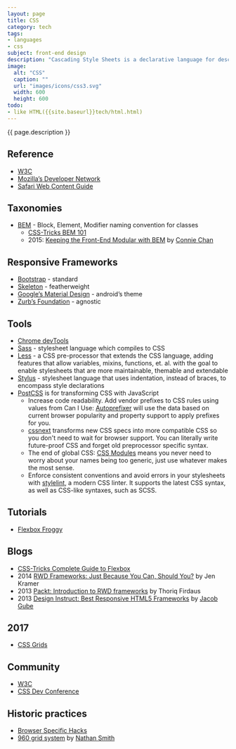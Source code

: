 ```yaml
---
layout: page
title: CSS
category: tech
tags:
- languages
- css
subject: front-end design
description: "Cascading Style Sheets is a declarative language for describing the presentation of a document written in a markup language."
image:
  alt: "CSS"
  caption: ""
  url: "images/icons/css3.svg"
  width: 600
  height: 600
todo:
- like HTML({{site.baseurl}}tech/html.html)
---
```


{{ page.description }}

Reference
-----
* [W3C](https://www.w3.org/TR/CSS/)
* [Mozilla’s Developer Network](https://developer.mozilla.org/en-US/docs/Web/CSS)
* [Safari Web Content Guide](https://developer.apple.com/library/mac/documentation/AppleApplications/Reference/SafariWebContent/IntroductiontoCSS/IntroductiontoCSS.html)

Taxonomies
----------
* [BEM](https://en.bem.info/methodology/) - Block, Element, Modifier naming convention for classes
    * [CSS-Tricks BEM 101](https://css-tricks.com/bem-101/)
    * 2015: [Keeping the Front-End Modular with BEM](https://robots.thoughtbot.com/keeping-the-frontend-modular-with-bem) by [Connie Chan](https://mobile.twitter.com/conchan)

Responsive Frameworks
----
* [Bootstrap](https://getbootstrap.com/) - standard
* [Skeleton](http://getskeleton.com/) - featherweight
* [Google’s Material Design](http://materializecss.com/about.html) - android’s theme
* [Zurb’s Foundation](http://foundation.zurb.com/) - agnostic

Tools
-----
* [Chrome devTools](https://developer.chrome.com/devtools/docs/elements-styles)
* [Sass](http://sass-lang.com/) - stylesheet language which compiles to CSS
* [Less](http://lesscss.org/) - a CSS pre-processor that extends the CSS language, adding features that allow variables, mixins, functions, et. al. with the goal to enable stylesheets that are more maintainable, themable and extendable
* [Stylus](http://stylus-lang.com/) - stylesheet language that uses indentation, instead of braces, to encompass style declarations
* [PostCSS](http://postcss.org/) is for transforming CSS with JavaScript
    * Increase code readability. Add vendor prefixes to CSS rules using values from Can I Use: [Autoprefixer](https://github.com/postcss/autoprefixer) will use the data based on current browser popularity and property support to apply prefixes for you.
    * [cssnext](http://cssnext.io/) transforms new CSS specs into more compatible CSS so you don't need to wait for browser support. You can literally write future-proof CSS and forget old preprocessor specific syntax.
    * The end of global CSS: [CSS Modules](https://github.com/css-modules/css-modules) means you never need to worry about your names being too generic, just use whatever makes the most sense.
    * Enforce consistent conventions and avoid errors in your stylesheets with [stylelint](http://stylelint.io/), a modern CSS linter. It supports the latest CSS syntax, as well as CSS-like syntaxes, such as SCSS.

Tutorials
----
* [Flexbox Froggy](http://flexboxfroggy.com/)

Blogs
----
* [CSS-Tricks Complete Guide to Flexbox](https://css-tricks.com/snippets/css/a-guide-to-flexbox/)
* 2014 [RWD Frameworks: Just Because You Can, Should You?](https://www.smashingmagazine.com/2014/02/responsive-design-frameworks-just-because-you-can-should-you/) by Jen Kramer
* 2013 [Packt: Introduction to RWD frameworks](https://www.packtpub.com/books/content/introduction-rwd-frameworks) by Thoriq Firdaus
* 2013 [Design Instruct: Best Responsive HTML5 Frameworks](http://designinstruct.com/roundups/html5-frameworks/) by [Jacob Gube](https://mobile.twitter.com/sixrevisions)

2017
----
* [CSS Grids](https://drafts.csswg.org/css-grid/)

Community
----
* [W3C](http://csswg.org/)
* [CSS Dev Conference](http://cssdevconf.com)

Historic practices
-----
* [Browser Specific Hacks](https://css-tricks.com/snippets/css/browser-specific-hacks/)
* [960 grid system](http://960.gs/) by [Nathan Smith](https://mobile.twitter.com/nathansmith)
